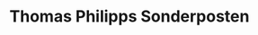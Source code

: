 ---
title: "Thomas Philipps Sonderposten"
url: /erwitte/thomas-philipps-sonderposten/
shop: Kramladen
---